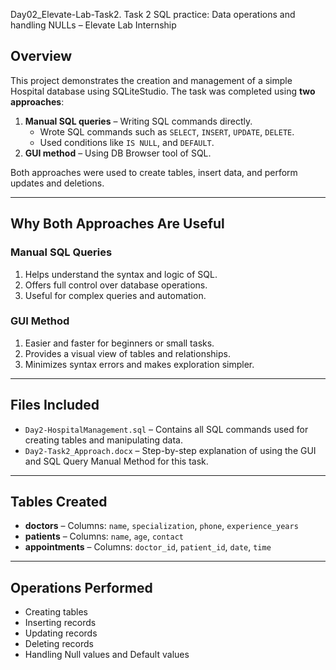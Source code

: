 Day02_Elevate-Lab-Task2.
Task 2 SQL practice: Data operations and handling NULLs – Elevate Lab Internship

## Overview
This project demonstrates the creation and management of a simple Hospital database using SQLiteStudio. 
The task was completed using **two approaches**:

1. **Manual SQL queries** – Writing SQL commands directly.
    - Wrote SQL commands such as `SELECT`, `INSERT`, `UPDATE`, `DELETE`.  
    - Used conditions like `IS NULL`, and `DEFAULT`.
2. **GUI method** – Using DB Browser tool of SQL.

Both approaches were used to create tables, insert data, and perform updates and deletions.

---
## Why Both Approaches Are Useful

### Manual SQL Queries
1. Helps understand the syntax and logic of SQL.  
2. Offers full control over database operations.  
3. Useful for complex queries and automation.

### GUI Method
1. Easier and faster for beginners or small tasks.  
2. Provides a visual view of tables and relationships.  
3. Minimizes syntax errors and makes exploration simpler.

---

## Files Included

- `Day2-HospitalManagement.sql` – Contains all SQL commands used for creating tables and manipulating data.
- `Day2-Task2_Approach.docx` – Step-by-step explanation of using the GUI and SQL Query Manual Method for this task.

---

## Tables Created

- **doctors** – Columns: `name`, `specialization`, `phone`, `experience_years`  
- **patients** – Columns: `name`, `age`, `contact`  
- **appointments** – Columns: `doctor_id`, `patient_id`, `date`, `time`

---

## Operations Performed

- Creating tables  
- Inserting records  
- Updating records  
- Deleting records  
- Handling Null values and Default values

